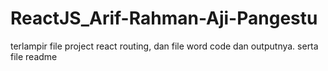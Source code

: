 # ReactJS_Arif-Rahman-Aji-Pangestu

terlampir file project react routing, dan file word code dan outputnya. serta file readme